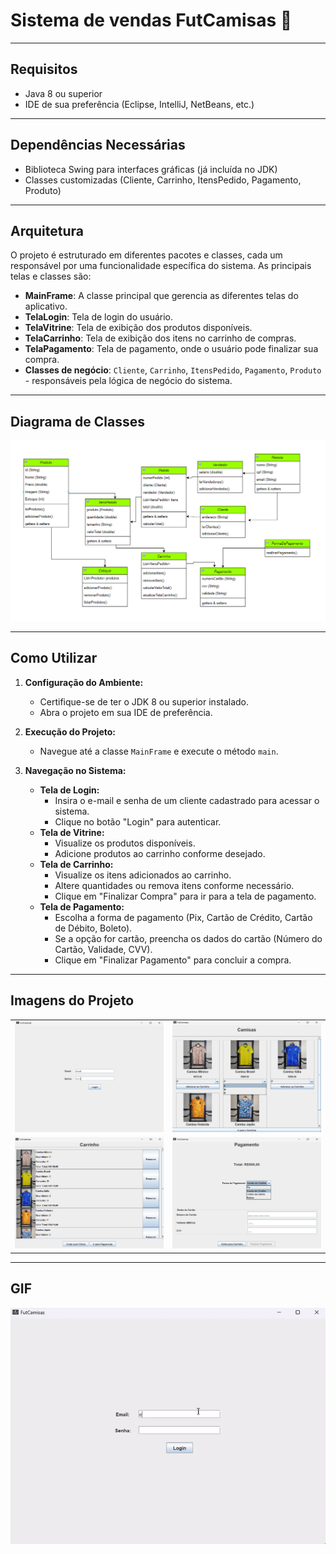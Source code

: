 # Sistema de vendas FutCamisas 👕

---

## Requisitos

- Java 8 ou superior
- IDE de sua preferência (Eclipse, IntelliJ, NetBeans, etc.)

---

## Dependências Necessárias

- Biblioteca Swing para interfaces gráficas (já incluída no JDK)
- Classes customizadas (Cliente, Carrinho, ItensPedido, Pagamento, Produto)

---

## Arquitetura

O projeto é estruturado em diferentes pacotes e classes, cada um responsável por uma funcionalidade específica do sistema. As principais telas e classes são:

- **MainFrame**: A classe principal que gerencia as diferentes telas do aplicativo.
- **TelaLogin**: Tela de login do usuário.
- **TelaVitrine**: Tela de exibição dos produtos disponíveis.
- **TelaCarrinho**: Tela de exibição dos itens no carrinho de compras.
- **TelaPagamento**: Tela de pagamento, onde o usuário pode finalizar sua compra.
- **Classes de negócio**: `Cliente`, `Carrinho`, `ItensPedido`, `Pagamento`, `Produto` - responsáveis pela lógica de negócio do sistema.

---

## Diagrama de Classes

![Diagrama de Classes](https://github.com/EmanuelTarso/Trabalho-final-de-LP-POO/blob/main/Img/Diagrama_FutCamisas.png)

---

## Como Utilizar

1. **Configuração do Ambiente:**
   - Certifique-se de ter o JDK 8 ou superior instalado.
   - Abra o projeto em sua IDE de preferência.

2. **Execução do Projeto:**
   - Navegue até a classe `MainFrame` e execute o método `main`.

3. **Navegação no Sistema:**
   - **Tela de Login:**
     - Insira o e-mail e senha de um cliente cadastrado para acessar o sistema.
     - Clique no botão "Login" para autenticar.
   - **Tela de Vitrine:**
     - Visualize os produtos disponíveis.
     - Adicione produtos ao carrinho conforme desejado.
   - **Tela de Carrinho:**
     - Visualize os itens adicionados ao carrinho.
     - Altere quantidades ou remova itens conforme necessário.
     - Clique em "Finalizar Compra" para ir para a tela de pagamento.
   - **Tela de Pagamento:**
     - Escolha a forma de pagamento (Pix, Cartão de Crédito, Cartão de Débito, Boleto).
     - Se a opção for cartão, preencha os dados do cartão (Número do Cartão, Validade, CVV).
     - Clique em "Finalizar Pagamento" para concluir a compra.

---

## Imagens do Projeto

<table>
  <tr>
    <td align="center"><img src="https://github.com/EmanuelTarso/Trabalho-final-de-LP-POO/blob/main/Img/TelaLogin_FutCamisas.png" alt="Tela de Login" width="400"/></td>
    <td align="center"><img src="https://github.com/EmanuelTarso/Trabalho-final-de-LP-POO/blob/main/Img/TelaVitrine_FutCamisas.png" alt="Tela de Vitrine" width="400"/></td>
  </tr>
  <tr>
    <td align="center"><img src="https://github.com/EmanuelTarso/Trabalho-final-de-LP-POO/blob/main/Img/TelaCarrinho_FutCamisas.png" alt="Tela de Carrinho" width="400"/></td>
    <td align="center"><img src="https://github.com/EmanuelTarso/Trabalho-final-de-LP-POO/blob/main/Img/TelaPagamento_FutCamisas.png" alt="Tela de Pagamento" width="400"/></td>
  </tr>
</table>

---

## GIF
<div align="center">
    <img src="https://github.com/EmanuelTarso/Trabalho-final-de-LP-POO/blob/main/Img/GIF_FutCamisas.gif" alt="Descrição do GIF" width="600"/>
</div>
